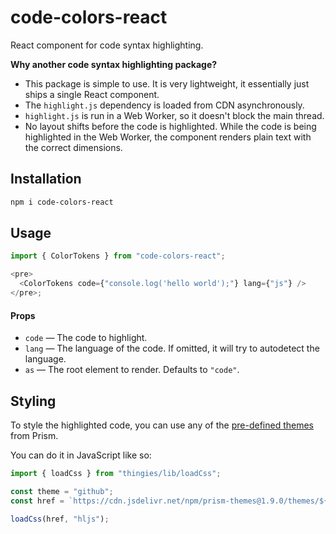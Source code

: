 # code-colors-react

React component for code syntax highlighting.

**Why another code syntax highlighting package?**

- This package is simple to use. It is very lightweight, it essentially just ships a single React component.
- The `highlight.js` dependency is loaded from CDN asynchronously.
- `highlight.js` is run in a Web Worker, so it doesn't block the main thread.
- No layout shifts before the code is highlighted. While the code is being
  highlighted in the Web Worker, the component renders plain text with the
  correct dimensions.

## Installation

```sh
npm i code-colors-react
```

## Usage

```js
import { ColorTokens } from "code-colors-react";

<pre>
  <ColorTokens code={"console.log('hello world');"} lang={"js"} />
</pre>;
```

#### Props

- `code` &mdash; The code to highlight.
- `lang` &mdash; The language of the code. If omitted, it will try to autodetect the language.
- `as` &mdash; The root element to render. Defaults to `"code"`.

## Styling

To style the highlighted code, you can use any of the [pre-defined themes](https://cdn.jsdelivr.net/npm/prism-themes@1.9.0/themes/) from
Prism.

You can do it in JavaScript like so:

```js
import { loadCss } from "thingies/lib/loadCss";

const theme = "github";
const href = `https://cdn.jsdelivr.net/npm/prism-themes@1.9.0/themes/${theme}.min.css`;

loadCss(href, "hljs");
```
